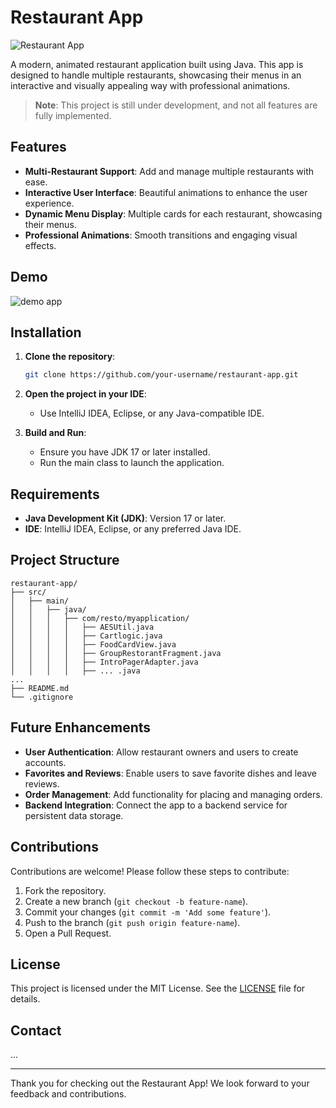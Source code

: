 # Restaurant App

![Restaurant App](https://via.placeholder.com/1200x400?text=Restaurant+App+Logo)

A modern, animated restaurant application built using Java. This app is designed to handle multiple restaurants, showcasing their menus in an interactive and visually appealing way with professional animations. 

> **Note**: This project is still under development, and not all features are fully implemented.

## Features

- **Multi-Restaurant Support**: Add and manage multiple restaurants with ease.
- **Interactive User Interface**: Beautiful animations to enhance the user experience.
- **Dynamic Menu Display**: Multiple cards for each restaurant, showcasing their menus.
- **Professional Animations**: Smooth transitions and engaging visual effects.

## Demo

![demo app](https://github.com/user-attachments/assets/2af214ec-0b24-4d14-bdf6-dc06e2e8b824)


## Installation

1. **Clone the repository**:
   ```bash
   git clone https://github.com/your-username/restaurant-app.git
   ```

2. **Open the project in your IDE**:
   - Use IntelliJ IDEA, Eclipse, or any Java-compatible IDE.

3. **Build and Run**:
   - Ensure you have JDK 17 or later installed.
   - Run the main class to launch the application.

## Requirements

- **Java Development Kit (JDK)**: Version 17 or later.
- **IDE**: IntelliJ IDEA, Eclipse, or any preferred Java IDE.

## Project Structure

```
restaurant-app/
├── src/
│   ├── main/
│   │   ├── java/
│   │   │   ├── com/resto/myapplication/
│   │   │   │   ├── AESUtil.java
│   │   │   │   ├── Cartlogic.java
│   │   │   │   ├── FoodCardView.java
│   │   │   │   ├── GroupRestorantFragment.java
│   │   │   │   ├── IntroPagerAdapter.java
│   │   │   │   ├── ... .java
...
├── README.md
└── .gitignore
```

## Future Enhancements

- **User Authentication**: Allow restaurant owners and users to create accounts.
- **Favorites and Reviews**: Enable users to save favorite dishes and leave reviews.
- **Order Management**: Add functionality for placing and managing orders.
- **Backend Integration**: Connect the app to a backend service for persistent data storage.

## Contributions

Contributions are welcome! Please follow these steps to contribute:

1. Fork the repository.
2. Create a new branch (`git checkout -b feature-name`).
3. Commit your changes (`git commit -m 'Add some feature'`).
4. Push to the branch (`git push origin feature-name`).
5. Open a Pull Request.

## License

This project is licensed under the MIT License. See the [LICENSE](LICENSE) file for details.

## Contact

...

---

Thank you for checking out the Restaurant App! We look forward to your feedback and contributions.
